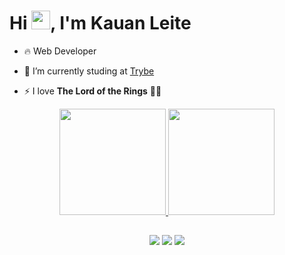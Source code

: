 <!--
<img align="right" height="456590em" src="https://media.contentapi.ea.com/content/dam/eacom/lost-in-random/images/2021/09/lir-game-explosive-dice-image.png.adapt.crop16x9.652w.png" />

!-->

<h1 align="left"> Hi <img src="https://c.tenor.com/Wx9IEmZZXSoAAAAi/hi.gif" height="30px">, I'm Kauan Leite </h1>

- 🔥 Web Developer

- 🔭 I’m currently studing at [Trybe](https://www.betrybe.com/)

- ⚡ I love **The Lord of the Rings** 🧙‍♂️

<!-- - 👨‍💻 More at ! -->

<div align="center">
  <a href="https://github.com/Kauan-Leite">
  <img height="170em" src="https://github-readme-stats.vercel.app/api?username=Kauan-Leite&show_icons=true&theme=dark&include_all_commits=true&count_private=true"/>
  <img height="170em" src="https://github-readme-stats.vercel.app/api/top-langs/?username=Kauan-Leite&layout=compact&langs_count=7&theme=dark"/>
</div>
  
  ##
 
<div align="center">
  <a href = "https://www.instagram.com/kauansleite/"><img src="https://img.shields.io/badge/-Instagram-%23E4405F?style=for-the-badge&logo=instagram&logoColor=white" target="_blank"></a>
  <a href = "mailto:kauan.s.leite@gmail.com"><img src="https://img.shields.io/badge/-Gmail-%23333?style=for-the-badge&logo=gmail&logoColor=white" target="_blank"></a>
  <a href="https://www.linkedin.com/in/kauan-leite/" target="_blank"><img src="https://img.shields.io/badge/-LinkedIn-%230077B5?style=for-the-badge&logo=linkedin&logoColor=white" target="_blank"></a> 

 
</div>
